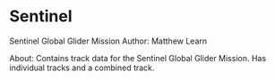 # Sentinel
Sentinel Global Glider Mission
Author: Matthew Learn

About: Contains track data for the Sentinel Global Glider Mission. Has individual tracks and a combined track.
